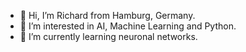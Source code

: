 - 👋 Hi, I’m Richard from Hamburg, Germany.
- 👀 I’m interested in AI, Machine Learning and Python.
- 🌱 I’m currently learning neuronal networks.
